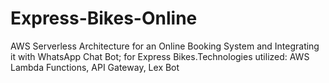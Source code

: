 # Express-Bikes-Online
AWS Serverless Architecture for an Online Booking System and Integrating it with WhatsApp Chat Bot; for Express Bikes.Technologies utilized: AWS Lambda Functions, API Gateway, Lex Bot
